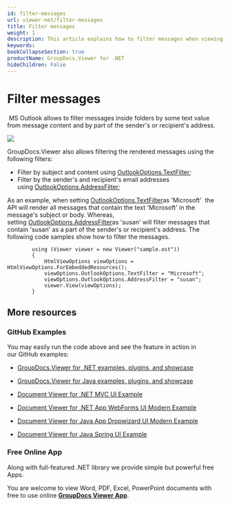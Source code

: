 ```yaml
---
id: filter-messages
url: viewer-net/filter-messages
title: Filter messages
weight: 1
description: This article explains how to filter messages when viewing Outlook Data Files with GroupDocs.Viewer within your .NET applications.
keywords: 
bookCollapseSection: true
productName: GroupDocs.Viewer for .NET
hideChildren: False
---
```


# Filter messages

 MS Outlook allows to filter messages inside folders by some text value from message content and by part of the sender's or recipient's address.

![](viewer-net/developer-guide/advanced-usage/viewing/view-options-by-document-type/rendering-outlook-data-files/filter-messages/85426203.png)

GroupDocs.Viewer also allows filtering the rendered messages using the following filters:

*   Filter by subject and content using [OutlookOptions.TextFilter](https://apireference.groupdocs.com/net/viewer/groupdocs.viewer.options/outlookoptions/properties/textfilter)*;*
*   Filter by the sender's and recipient's email addresses using [OutlookOptions.](https://apireference.groupdocs.com/net/viewer/groupdocs.viewer.options/outlookoptions/properties/addressfilter)[AddressFilter](https://apireference.groupdocs.com/net/viewer/groupdocs.viewer.options/outlookoptions/properties/addressfilter)*;*

As an example, when setting [OutlookOptions.TextFilter](https://apireference.groupdocs.com/net/viewer/groupdocs.viewer.options/outlookoptions/properties/textfilter)as 'Microsoft'  the API will render all messages that contain the text 'Microsoft' in the message's subject or body. Whereas, setting [OutlookOptions.](https://apireference.groupdocs.com/net/viewer/groupdocs.viewer.options/outlookoptions/properties/addressfilter)[AddressFilter](https://apireference.groupdocs.com/net/viewer/groupdocs.viewer.options/outlookoptions/properties/addressfilter)as 'susan' will filter messages that contain 'susan' as a part of the sender's or recipient's address. The following code samples show how to filter the messages.

            using (Viewer viewer = new Viewer("sample.ost"))
            {
                HtmlViewOptions viewOptions = HtmlViewOptions.ForEmbeddedResources();
                viewOptions.OutlookOptions.TextFilter = "Microsoft";
				viewOptions.OutlookOptions.AddressFilter = "susan";
                viewer.View(viewOptions);
            }

## More resources

### GitHub Examples

You may easily run the code above and see the feature in action in our GitHub examples:

*   [GroupDocs.Viewer for .NET examples, plugins, and showcase](https://github.com/groupdocs-viewer/GroupDocs.Viewer-for-.NET)
    
*   [GroupDocs.Viewer for Java examples, plugins, and showcase](https://github.com/groupdocs-viewer/GroupDocs.Viewer-for-Java)
    
*   [Document Viewer for .NET MVC UI Example](https://github.com/groupdocs-viewer/GroupDocs.Viewer-for-.NET-MVC) 
    
*   [Document Viewer for .NET App WebForms UI Modern Example](https://github.com/groupdocs-viewer/GroupDocs.Viewer-for-.NET-WebForms)
    
*   [Document Viewer for Java App Dropwizard UI Modern Example](https://github.com/groupdocs-viewer/GroupDocs.Viewer-for-Java-Dropwizard)
    
*   [Document Viewer for Java Spring UI Example](https://github.com/groupdocs-viewer/GroupDocs.Viewer-for-Java-Spring)
    

### Free Online App

Along with full-featured .NET library we provide simple but powerful free Apps.

You are welcome to view Word, PDF, Excel, PowerPoint documents with free to use online **[GroupDocs Viewer App](https://products.groupdocs.app/viewer)**.
